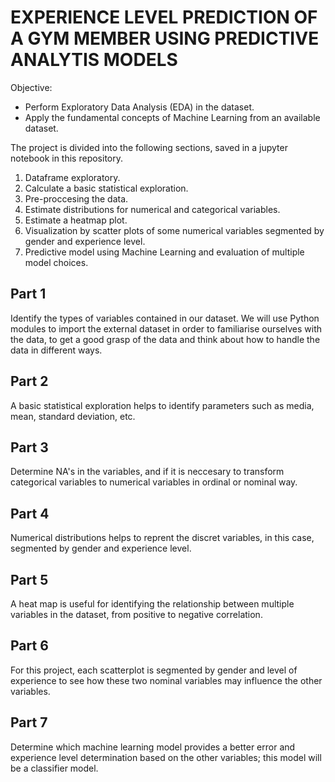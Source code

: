 # EXPERIENCE LEVEL PREDICTION OF A GYM MEMBER USING PREDICTIVE ANALYTIS MODELS

Objective:
+ Perform Exploratory Data Analysis (EDA) in the dataset.
+ Apply the fundamental concepts of Machine Learning from an available dataset.

The project is divided into the following sections, saved in a jupyter notebook in this repository.

1. Dataframe exploratory.
2. Calculate a basic statistical exploration.
3. Pre-proccesing the data.
4. Estimate distributions for numerical and categorical variables.
5. Estimate a heatmap plot.
6. Visualization by scatter plots of some numerical variables segmented by gender and experience level.
7. Predictive model using Machine Learning and evaluation of multiple model choices.

## Part 1
Identify the types of variables contained in our dataset. We will use Python modules to import the external dataset in order to familiarise ourselves with the data, to get a good grasp of the data and think about how to handle the data in different ways.

## Part 2
A basic statistical exploration helps to identify parameters such as media, mean, standard deviation, etc.

## Part 3
Determine NA's in the variables, and if it is neccesary to transform categorical variables to numerical variables in ordinal or nominal way.

## Part 4
Numerical distributions helps to reprent the discret variables, in this case, segmented by gender and experience level.

## Part 5
A heat map is useful for identifying the relationship between multiple variables in the dataset, from positive to negative correlation.

## Part 6
For this project, each scatterplot is segmented by gender and level of experience to see how these two nominal variables may influence the other variables.

## Part 7
Determine which machine learning model provides a better error and experience level determination based on the other variables; this model will be a classifier model.


